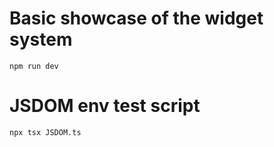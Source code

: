 
# Basic showcase of the widget system
```
npm run dev 
```

# JSDOM env test script
```
npx tsx JSDOM.ts
```
